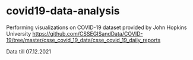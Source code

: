 # covid19-data-analysis

Performing visualizations on COVID-19 dataset provided by John Hopkins University
https://github.com/CSSEGISandData/COVID-19/tree/master/csse_covid_19_data/csse_covid_19_daily_reports

Data till 07.12.2021

